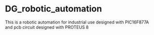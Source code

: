 # DG_robotic_automation
This is a robotic automation for industrial use designed with PIC16F877A and pcb circuit designed with PROTEUS 8
